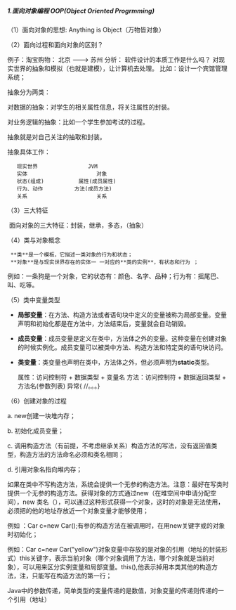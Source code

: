 ##### 1.面向对象编程 OOP(Object Oriented Progrmming)

（1）面向对象的思想: Anything is Object（万物皆对象）

（2）面向过程和面向对象的区别？

 例子：淘宝购物： 北京 ---> 苏州
分析： 软件设计的本质工作是什么吗？
对现实世界的抽象和模拟（也就是建模），让计算机去处理。
比如：设计一个宾馆管理系统；

抽象分为两类：

对数据的抽象：对学生的相关属性信息，将关注属性的封装。

对业务逻辑的抽象：比如一个学生参加考试的过程。

抽象就是对自己关注的抽取和封装。

抽象具体工作： 

       现实世界                JVM  
       实体                      对象
       状态(组成)           属性(成员属性)
       行为、动作          方法(成员方法)
       关系                      关系

（3）三大特征

​	面向对象的三大特征：封装，继承，多态，（抽象）

（4）类与对象概念

     **类**是一个模板，它描述一类对象的行为和状态；
     **对象**是与现实世界存在的实体一 一对应的**类的实例**，有状态和行为 ；

​     例如：一条狗是一个对象，它的状态有：颜色、名字、品种；行为有：摇尾巴、叫、吃等。 

（5）类中变量类型

- **局部变量**：在方法、构造方法或者语句块中定义的变量被称为局部变量。变量声明和初始化都是在方法中，方法结束后，变量就会自动销毁。
- **成员变量**：成员变量是定义在类中，方法体之外的变量。这种变量在创建对象的时候实例化。成员变量可以被类中方法、构造方法和特定类的语句块访问。
- **类变量**：类变量也声明在类中，方法体之外，但必须声明为**static**类型。

     属性：访问控制符 +  数据类型 +  变量名
     方法：访问控制符 +  数据返回类型 + 方法名(参数列表) 异常{ //。。。}

（6）创建对象的过程

a. new创建一块堆内存；

b. 初始化成员变量；

c. 调用构造方法（有前提，不考虑继承关系）构造方法的写法，没有返回值类型，构造方法的方法命名必须和类名相同；

d. 引用对象名指向堆内存；

如果在类中不写构造方法，系统会提供一个无参的构造方法。注意：最好在写类时提供一个无参的构造方法。获得对象的方式通过new（在堆空间中申请分配空间），new 类名（），可以通过这种形式获得一个对象，这时的对象是无法使用，必须把的他的地址存放近一个对象变量才能够使用；

例如 ：Car c=new Car();有参的构造方法在被调用时，在用new关键字或的对象时初始化；

例如：Car c=new Car("yellow")对象变量中存放的是对象的引用（地址的封装形式）this关键字，表示当前对象（哪个对象调用了方法，哪个对象就是当前对象），可以用来区分实例变量和局部变量。this(),他表示掉用本类其他的构造方法，注，只能写在构造方法的第一行；

Java中的参数传递，简单类型的变量传递的是数值，对象变量的传递则传递的一个引用（地址）